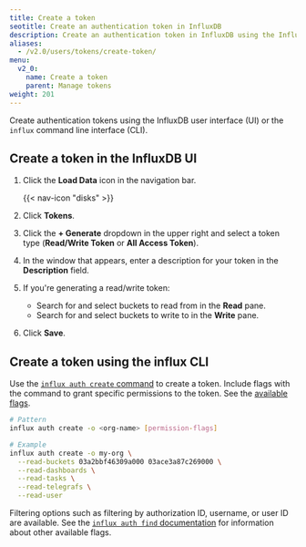 ```yaml
---
title: Create a token
seotitle: Create an authentication token in InfluxDB
description: Create an authentication token in InfluxDB using the InfluxDB UI or the `influx` CLI.
aliases:
  - /v2.0/users/tokens/create-token/
menu:
  v2_0:
    name: Create a token
    parent: Manage tokens
weight: 201
---
```


Create authentication tokens using the InfluxDB user interface (UI) or the `influx`
command line interface (CLI).

## Create a token in the InfluxDB UI

1. Click the **Load Data** icon in the navigation bar.

    {{< nav-icon "disks" >}}

2. Click **Tokens**.
3. Click the **+ Generate** dropdown in the upper right and select a token type (**Read/Write Token** or **All Access Token**).
4. In the window that appears, enter a description for your token in the **Description** field.
5. If you're generating a read/write token:
    - Search for and select buckets to read from in the **Read** pane.
    - Search for and select buckets to write to in the **Write** pane.
5. Click **Save**.

## Create a token using the influx CLI

Use the [`influx auth create` command](/v2.0/reference/cli/influx/auth/create) to create a token.
Include flags with the command to grant specific permissions to the token.
See the [available flags](/v2.0/reference/cli/influx/auth/create#flags).

```sh
# Pattern
influx auth create -o <org-name> [permission-flags]

# Example
influx auth create -o my-org \
  --read-buckets 03a2bbf46309a000 03ace3a87c269000 \
  --read-dashboards \
  --read-tasks \
  --read-telegrafs \
  --read-user
```

Filtering options such as filtering by authorization ID, username, or user ID are available.
See the [`influx auth find` documentation](/v2.0/reference/cli/influx/auth/find)
for information about other available flags.
